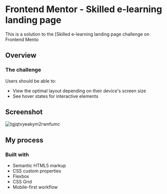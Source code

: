 # Frontend Mentor - Skilled e-learning landing page

This is a solution to the [Skilled e-learning landing page challenge on Frontend Mento
## Overview

### The challenge

Users should be able to:

- View the optimal layout depending on their device's screen size
- See hover states for interactive elements

## Screenshot

![tgjqtvyeakym2rwnfumc](https://user-images.githubusercontent.com/110342939/222234449-b0783e7a-86c8-4c68-b76d-d48c9cdb454e.jpg)

## My process

### Built with

- Semantic HTML5 markup
- CSS custom properties
- Flexbox
- CSS Grid
- Mobile-first workflow

